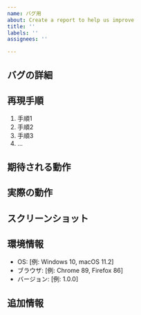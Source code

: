 ```yaml
---
name: バグ用
about: Create a report to help us improve
title: ''
labels: ''
assignees: ''

---
```


## バグの詳細
<!-- ここにバグの詳細な説明を記述してください。 -->

## 再現手順
<!-- バグを再現するための手順を記述してください。 -->
1. 手順1
2. 手順2
3. 手順3
4. ...

## 期待される動作
<!-- 正常な場合に期待される動作を記述してください。 -->

## 実際の動作
<!-- 実際に発生した動作を記述してください。 -->

## スクリーンショット
<!-- 必要に応じて、問題のスクリーンショットを追加してください。 -->

## 環境情報
<!-- バグが発生した環境を記述してください。 -->
- OS: [例: Windows 10, macOS 11.2]
- ブラウザ: [例: Chrome 89, Firefox 86]
- バージョン: [例: 1.0.0]

## 追加情報
<!-- その他の追加情報があれば記述してください。 -->
